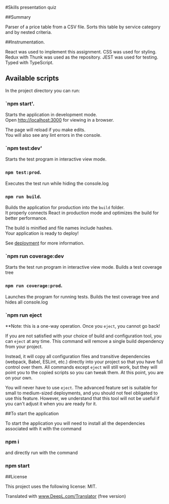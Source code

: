 #Skills presentation quiz

##Summary

Parser of a price table from a CSV file. Sorts this table by service category and by nested criteria.

##Instrumentation.

React was used to implement this assignment.
CSS was used for styling.
Redux with Thunk was used as the repository.
JEST was used for testing.
Typed with TypeScript.

## Available scripts

In the project directory you can run:

### `npm start'.

Starts the application in development mode.\
Open [http://localhost:3000](http://localhost:3000) for viewing in a browser.

The page will reload if you make edits.\
You will also see any lint errors in the console.

### `npm test:dev'

Starts the test program in interactive view mode.

### `npm test:prod`.

Executes the test run while hiding the console.log

### `npm run build`.

Builds the application for production into the `build` folder.\
It properly connects React in production mode and optimizes the build for better performance.

The build is minified and file names include hashes.\
Your application is ready to deploy!

See [deployment](https://facebook.github.io/create-react-app/docs/deployment) for more information.

### `npm run coverage:dev

Starts the test run program in interactive view mode.
Builds a test coverage tree

### `npm run coverage:prod`.

Launches the program for running tests. Builds the test coverage tree and hides all console.log

### `npm run eject

\*\*Note: this is a one-way operation. Once you `eject`, you cannot go back!

If you are not satisfied with your choice of build and configuration tool, you can `eject` at any time. This command will remove a single build dependency from your project.

Instead, it will copy all configuration files and transitive dependencies (webpack, Babel, ESLint, etc.) directly into your project so that you have full control over them. All commands except `eject` will still work, but they will point you to the copied scripts so you can tweak them. At this point, you are on your own.

You will never have to use `eject`. The advanced feature set is suitable for small to medium-sized deployments, and you should not feel obligated to use this feature. However, we understand that this tool will not be useful if you can't adjust it when you are ready for it.

##To start the application

To start the application you will need to install all the dependencies associated with it with the command

### npm i

and directly run with the command

### npm start

##License

This project uses the following license: MIT.

Translated with www.DeepL.com/Translator (free version)
